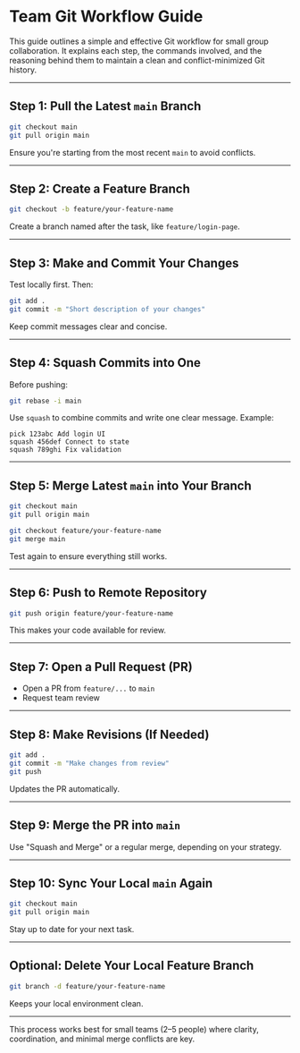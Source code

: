 # Team Git Workflow Guide

This guide outlines a simple and effective Git workflow for small group collaboration. It explains each step, the commands involved, and the reasoning behind them to maintain a clean and conflict-minimized Git history.

---

## Step 1: Pull the Latest `main` Branch
```bash
git checkout main
git pull origin main
```
Ensure you're starting from the most recent `main` to avoid conflicts.

---

## Step 2: Create a Feature Branch
```bash
git checkout -b feature/your-feature-name
```
Create a branch named after the task, like `feature/login-page`.

---

## Step 3: Make and Commit Your Changes
Test locally first. Then:
```bash
git add .
git commit -m "Short description of your changes"
```
Keep commit messages clear and concise.

---

## Step 4: Squash Commits into One
Before pushing:
```bash
git rebase -i main
```
Use `squash` to combine commits and write one clear message. Example:
```
pick 123abc Add login UI
squash 456def Connect to state
squash 789ghi Fix validation
```

---

## Step 5: Merge Latest `main` into Your Branch
```bash
git checkout main
git pull origin main

git checkout feature/your-feature-name
git merge main
```
Test again to ensure everything still works.

---

## Step 6: Push to Remote Repository
```bash
git push origin feature/your-feature-name
```
This makes your code available for review.

---

## Step 7: Open a Pull Request (PR)
- Open a PR from `feature/...` to `main`
- Request team review

---

## Step 8: Make Revisions (If Needed)
```bash
git add .
git commit -m "Make changes from review"
git push
```
Updates the PR automatically.

---

## Step 9: Merge the PR into `main`
Use "Squash and Merge" or a regular merge, depending on your strategy.

---

## Step 10: Sync Your Local `main` Again
```bash
git checkout main
git pull origin main
```
Stay up to date for your next task.

---

## Optional: Delete Your Local Feature Branch
```bash
git branch -d feature/your-feature-name
```
Keeps your local environment clean.

---

This process works best for small teams (2–5 people) where clarity, coordination, and minimal merge conflicts are key.
